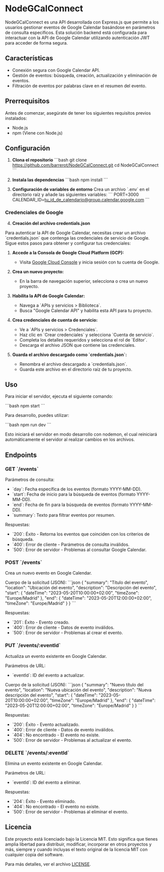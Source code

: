 
# NodeGCalConnect

NodeGCalConnect es una API desarrollada con Express.js que permite a los usuarios gestionar eventos de Google Calendar basándose en parámetros de consulta específicos. Esta solución backend está configurada para interactuar con la API de Google Calendar utilizando autenticación JWT para acceder de forma segura.

## Características

- Conexión segura con Google Calendar API.
- Gestión de eventos: búsqueda, creación, actualización y eliminación de eventos.
- Filtración de eventos por palabras clave en el resumen del evento.

## Prerrequisitos

Antes de comenzar, asegúrate de tener los siguientes requisitos previos instalados:
- Node.js
- npm (Viene con Node.js)

## Configuración

1. **Clona el repositorio**
   \`\`\`bash
   git clone https://github.com/barrerot/NodeGCalConnect.git
   cd NodeGCalConnect
   \`\`\`

2. **Instala las dependencias**
   \`\`\`bash
   npm install
   \`\`\`

3. **Configuración de variables de entorno**
   Crea un archivo \`.env\` en el directorio raíz y añade las siguientes variables:
   \`\`\`
   PORT=3000
   CALENDAR_ID=tu_id_de_calendario@group.calendar.google.com
   \`\`\`

### Credenciales de Google

4. **Creación del archivo credentials.json**

Para autenticar la API de Google Calendar, necesitas crear un archivo \`credentials.json\` que contenga las credenciales de servicio de Google. Sigue estos pasos para obtener y configurar tus credenciales:

1. **Accede a la Consola de Google Cloud Platform (GCP):**
   - Visita [Google Cloud Console](https://console.cloud.google.com/) y inicia sesión con tu cuenta de Google.

2. **Crea un nuevo proyecto:**
   - En la barra de navegación superior, selecciona o crea un nuevo proyecto.

3. **Habilita la API de Google Calendar:**
   - Navega a \`APIs y servicios > Biblioteca\`.
   - Busca "Google Calendar API" y habilita esta API para tu proyecto.

4. **Crea credenciales de cuenta de servicio:**
   - Ve a \`APIs y servicios > Credenciales\`.
   - Haz clic en \`Crear credenciales\` y selecciona \`Cuenta de servicio\`.
   - Completa los detalles requeridos y selecciona el rol de \`Editor\`.
   - Descarga el archivo JSON que contiene las credenciales.

5. **Guarda el archivo descargado como \`credentials.json\`:**
   - Renombra el archivo descargado a \`credentials.json\`.
   - Guarda este archivo en el directorio raíz de tu proyecto.

## Uso

Para iniciar el servidor, ejecuta el siguiente comando:

\`\`\`bash
npm start
\`\`\`

Para desarrollo, puedes utilizar:

\`\`\`bash
npm run dev
\`\`\`

Esto iniciará el servidor en modo desarrollo con nodemon, el cual reiniciará automáticamente el servidor al realizar cambios en los archivos.

## Endpoints

### **GET \`/events\`**

Parámetros de consulta:
- \`day\`: Fecha específica de los eventos (formato YYYY-MM-DD).
- \`start\`: Fecha de inicio para la búsqueda de eventos (formato YYYY-MM-DD).
- \`end\`: Fecha de fin para la búsqueda de eventos (formato YYYY-MM-DD).
- \`summary\`: Texto para filtrar eventos por resumen.

Respuestas:
- \`200\`: Éxito - Retorna los eventos que coinciden con los criterios de búsqueda.
- \`400\`: Error de cliente - Parámetros de consulta inválidos.
- \`500\`: Error de servidor - Problemas al consultar Google Calendar.

### **POST \`/events\`**

Crea un nuevo evento en Google Calendar.

Cuerpo de la solicitud (JSON):
\`\`\`json
{
  "summary": "Título del evento",
  "location": "Ubicación del evento",
  "description": "Descripción del evento",
  "start": {
    "dateTime": "2023-05-20T10:00:00+02:00",
    "timeZone": "Europe/Madrid"
  },
  "end": {
    "dateTime": "2023-05-20T12:00:00+02:00",
    "timeZone": "Europe/Madrid"
  }
}
\`\`\`

Respuestas:
- \`201\`: Éxito - Evento creado.
- \`400\`: Error de cliente - Datos de evento inválidos.
- \`500\`: Error de servidor - Problemas al crear el evento.

### **PUT \`/events/:eventId\`**

Actualiza un evento existente en Google Calendar.

Parámetros de URL:
- \`eventId\`: ID del evento a actualizar.

Cuerpo de la solicitud (JSON):
\`\`\`json
{
  "summary": "Nuevo título del evento",
  "location": "Nueva ubicación del evento",
  "description": "Nueva descripción del evento",
  "start": {
    "dateTime": "2023-05-20T10:00:00+02:00",
    "timeZone": "Europe/Madrid"
  },
  "end": {
    "dateTime": "2023-05-20T12:00:00+02:00",
    "timeZone": "Europe/Madrid"
  }
}
\`\`\`

Respuestas:
- \`200\`: Éxito - Evento actualizado.
- \`400\`: Error de cliente - Datos de evento inválidos.
- \`404\`: No encontrado - El evento no existe.
- \`500\`: Error de servidor - Problemas al actualizar el evento.

### **DELETE \`/events/:eventId\`**

Elimina un evento existente en Google Calendar.

Parámetros de URL:
- \`eventId\`: ID del evento a eliminar.

Respuestas:
- \`204\`: Éxito - Evento eliminado.
- \`404\`: No encontrado - El evento no existe.
- \`500\`: Error de servidor - Problemas al eliminar el evento.

## Licencia

Este proyecto está licenciado bajo la Licencia MIT. Esto significa que tienes amplia libertad para distribuir, modificar, incorporar en otros proyectos y más, siempre y cuando incluyas el texto original de la licencia MIT con cualquier copia del software.

Para más detalles, ver el archivo [LICENSE](LICENSE_MIT.md).
